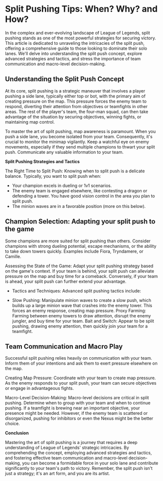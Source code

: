 # Split Pushing Tips: When? Why? and How?

In the complex and ever-evolving landscape of League of Legends, split pushing stands as one of the most powerful strategies for securing victory. This article is dedicated to unraveling the intricacies of the split push, offering a comprehensive guide to those looking to dominate their solo lanes. We'll delve into understanding the split push concept, explore advanced strategies and tactics, and stress the importance of team communication and macro-level decision-making.

## Understanding the Split Push Concept

At its core, split pushing is a strategic maneuver that involves a player pushing a side lane, typically either top or bot, with the primary aim of creating pressure on the map. This pressure forces the enemy team to respond, diverting their attention from objectives or teamfights in other areas. The rest of the player's team, the four-man squad, can then take advantage of the situation by securing objectives, winning fights, or maintaining map control.

To master the art of split pushing, map awareness is paramount. When you push a side lane, you become isolated from your team. Consequently, it's crucial to monitor the minimap vigilantly. Keep a watchful eye on enemy movements, especially if they send multiple champions to thwart your split push. Communicate any valuable information to your team.

**Split Pushing Strategies and Tactics**

The Right Time to Split Push: Knowing when to split push is a delicate balance. Typically, you want to split push when:

- Your champion excels in dueling or 1v1 scenarios.
- The enemy team is engaged elsewhere, like contesting a dragon or defending a tower.
You have good vision control in the area you plan to split push.
- The minion waves are in a favorable position (more on this below).


## Champion Selection: Adapting your split push to the game

Some champions are more suited for split pushing than others. Consider champions with strong dueling potential, escape mechanisms, or the ability to take down towers quickly. Examples include Fiora, Tryndamere, or Camille.

Assessing the State of the Game: Adapt your split pushing strategy based on the game's context. If your team is behind, your split push can alleviate pressure on the map and buy time for a comeback. Conversely, if your team is ahead, your split push can further extend your advantage.

- Tactics and Techniques: Advanced split pushing tactics include:

- Slow Pushing: Manipulate minion waves to create a slow push, which builds up a large minion wave that crashes into the enemy tower. This forces an enemy response, creating map pressure.
Proxy Farming: Farming between enemy towers to draw attention, disrupt the enemy jungler, and buy time for your team.
Bait and Switch: Appear to be split pushing, drawing enemy attention, then quickly join your team for a teamfight.


## Team Communication and Macro Play

Successful split pushing relies heavily on communication with your team. Inform them of your intentions and ask them to exert pressure elsewhere on the map.

Creating Map Pressure: Coordinate with your team to create map pressure. As the enemy responds to your split push, your team can secure objectives or engage in advantageous fights.

Macro-Level Decision-Making: Macro-level decisions are critical in split pushing. Determine when to group with your team and when to continue pushing. If a teamfight is brewing near an important objective, your presence might be needed. However, if the enemy team is scattered or disorganized, pushing for inhibitors or even the Nexus might be the better choice.

**Conclusion**

Mastering the art of split pushing is a journey that requires a deep understanding of League of Legends' strategic intricacies. By comprehending the concept, employing advanced strategies and tactics, and fostering effective team communication and macro-level decision-making, you can become a formidable force in your solo lane and contribute significantly to your team's path to victory. Remember, the split push isn't just a strategy; it's an art form, and you are its artist.

